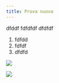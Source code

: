 ```yaml
---
title: Prova nuova
---
```

dfddf fdfdfdf dfdfdf

1. fdfdd
2. fdfdf
3. dfdfd

![](/images/uploads/500px-happy_smiley_face.png)

![](/uploads/20250826_1056_grafico-stile-fumetto_remix_01k3jsavh3f5v9phxpvkjcjjbf.png)
